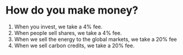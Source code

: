# How do you make money?

1. When you invest, we take a 4% fee.
2. When people sell shares, we take a 4% fee. 
3. When we sell the energy to the global markets, we take a 20% fee
4. When we sell carbon credits, we take a 20% fee. 